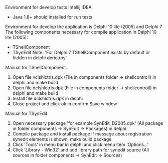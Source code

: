Environment for develop tests  Intellij IDEA
- Java 1.8+ should  installed  for run tests

Environment for develop the application is Delphi 10 lite (2005) and Delphi 7
The following components necessary for compile application in Delphi 10 lite (2005):
- TShellComponent 
- TSynEdit
Note: 'For Delphi 7 TShellComponent exists by default or hidden in delphi derictroy'

Manual for TShellComponent.
1. Open file vclshlctrls.dpk (File in components folder -> shellcontroll) in delphi and  make build
2. Open file dclshlctrls.dpk (File in components folder -> shellcontroll) in delphi and  make build
3. Install file dclshlctrls.dpk in delphi
4. Close project and click ok in confirm Save  window

Manual for TSynEdit.
1. Open necessary package 'for  example SynEdit_D2005.dpk' (All package in folder components -> SynEdit -> Packages) in delphi
2. Compile package and install package if message about registration synedit elements is shown, make build package
3. Click 'Tools' in menu bar   in delphi and  click  menu item 'Options...'
4. Click 'Library - Win32' and add library path for synedit source (All sources in folder components -> SynEdit -> Sources) 

